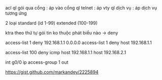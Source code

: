 acl
ql gói qua cổng : áp vào cổng
ql telnet : áp vty
ql dịch vụ : áp dịch vụ tương ứng

2 loại standard (id 1-99)
extended (100-199)

ktra
theo thứ tự
gói tin ko thuộc phát biểu nào -> deny


access-list 1 deny 192.168.1.1 0.0.0.0
access-list 1 deny host 192.168.1.1

access-list 100 deny icmp host 192.168.1.1 host 192.168.2.1

int g0/0
ip access-group 1 out

https://gist.github.com/markandey/2225894
